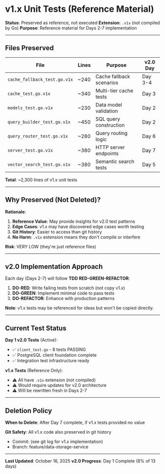 # v1.x Unit Tests (Reference Material)

**Status**: Preserved as reference, not executed
**Extension**: `.v1x` (not compiled by Go)
**Purpose**: Reference material for Days 2-7 implementation

---

## Files Preserved

| File | Lines | Purpose | v2.0 Day |
|------|-------|---------|----------|
| `cache_fallback_test.go.v1x` | ~240 | Cache fallback scenarios | Day 3-4 |
| `cache_test.go.v1x` | ~340 | Multi-tier cache tests | Day 3 |
| `models_test.go.v1x` | ~230 | Data model validation | Day 2 |
| `query_builder_test.go.v1x` | ~450 | SQL query construction | Day 2 |
| `query_router_test.go.v1x` | ~280 | Query routing logic | Day 6 |
| `server_test.go.v1x` | ~380 | HTTP server endpoints | Day 7 |
| `vector_search_test.go.v1x` | ~380 | Semantic search tests | Day 5 |

**Total**: ~2,300 lines of v1.x unit tests

---

## Why Preserved (Not Deleted)?

**Rationale**:
1. **Reference Value**: May provide insights for v2.0 test patterns
2. **Edge Cases**: v1.x may have discovered edge cases worth testing
3. **Git History**: Easier to access than git history
4. **No Harm**: `.v1x` extension means they don't compile or interfere

**Risk**: VERY LOW (they're just reference files)

---

## v2.0 Implementation Approach

Each day (Days 2-7) will follow **TDD RED-GREEN-REFACTOR**:

1. **DO-RED**: Write failing tests from scratch (not copy v1.x)
2. **DO-GREEN**: Implement minimal code to pass tests
3. **DO-REFACTOR**: Enhance with production patterns

**Note**: v1.x tests may be referenced for ideas but won't be copied directly.

---

## Current Test Status

**Day 1 v2.0 Tests** (Active):
- ✅ `client_test.go` - 8 tests PASSING
- ✅ PostgreSQL client foundation complete
- ✅ Integration test infrastructure ready

**v1.x Tests** (Reference Only):
- ⚠️ All have `.v1x` extension (not compiled)
- ⚠️ Would require updates for v2.0 architecture
- ⚠️ Will be rewritten fresh in Days 2-7

---

## Deletion Policy

**When to Delete**: After Day 7 complete, if v1.x tests provided no value

**Git Safety**: All v1.x code also preserved in git history
- Commit: (see git log for v1.x implementation)
- Branch: feature/data-storage-service

---

**Last Updated**: October 16, 2025
**v2.0 Progress**: Day 1 Complete (8% of 13 days)
